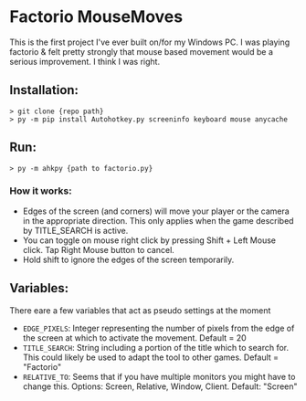 # Factorio MouseMoves
This is the first project I've ever built on/for my Windows PC.  I was playing factorio & felt pretty strongly that mouse based movement would be a serious improvement.  I think I was right.

## Installation:
```
> git clone {repo path}
> py -m pip install Autohotkey.py screeninfo keyboard mouse anycache
```

## Run:
```
> py -m ahkpy {path to factorio.py}
```

### How it works:
* Edges of the screen (and corners) will move your player or the camera in the appropriate direction. This only applies when the game described by TITLE_SEARCH is active.
* You can toggle on mouse right click by pressing Shift + Left Mouse click.  Tap Right Mouse button to cancel.
* Hold shift to ignore the edges of the screen temporarily.

## Variables:
There eare a few variables that act as pseudo settings at the moment
* `EDGE_PIXELS`: Integer representing the number of pixels from the edge of the screen at which to activate the movement.  Default = 20
* `TITLE_SEARCH`: String including a portion of the title which to search for.  This could likely be used to adapt the tool to other games. Default = "Factorio"
* `RELATIVE_TO`: Seems that if you have multiple monitors you might have to change this. Options: Screen, Relative, Window, Client. Default: "Screen"
